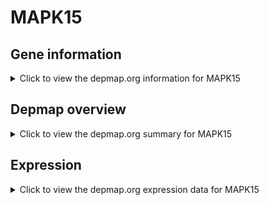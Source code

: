 <h1>MAPK15</h1>

<h2>Gene information</h2>
<details>
  <summary>Click to view the depmap.org information for MAPK15</summary>
  <p><a href="https://depmap.org/portal/gene/MAPK15?tab=about" target="_BLANK">Open page in a new tab...</a></p>
  <iframe src="https://depmap.org/portal/gene/MAPK15?tab=about" style="border:none;width:100%;height:800px"></iframe>
</details>

<h2>Depmap overview</h2>
<details>
  <summary>Click to view the depmap.org summary for MAPK15</summary>
  <p><a href="https://depmap.org/portal/gene/MAPK15?tab=overview" target="_BLANK">Open page in a new tab...</a></p>
  <iframe src="https://depmap.org/portal/gene/MAPK15?tab=overview" style="border:none;width:100%;height:800px"></iframe>
</details>

<h2>Expression</h2>
<details>
  <summary>Click to view the depmap.org expression data for MAPK15</summary>
  <p><a href="https://depmap.org/portal/gene/MAPK15?tab=characterization" target="_BLANK">Open page in a new tab...</a></p>
  <iframe src="https://depmap.org/portal/gene/MAPK15?tab=characterization" style="border:none;width:100%;height:800px"></iframe>
</details>


<!--
<h2>Reactome Pathway diagram</h2>
<details>
  <summary>Click to view the Reactome pathway for MAPK15</summary>
  <p><a href="PURL" target="_BLANK">Open page in a new tab...</a></p>
  PNAME
</details>
-->


